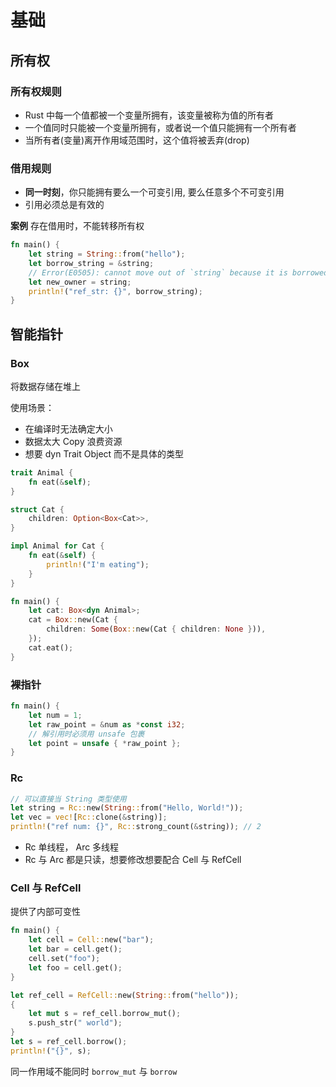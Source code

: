 # 基础

## 所有权

### 所有权规则

- Rust 中每一个值都被一个变量所拥有，该变量被称为值的所有者
- 一个值同时只能被一个变量所拥有，或者说一个值只能拥有一个所有者
- 当所有者(变量)离开作用域范围时，这个值将被丢弃(drop)

### 借用规则

- **同一时刻**，你只能拥有要么一个可变引用, 要么任意多个不可变引用
- 引用必须总是有效的

**案例** 存在借用时，不能转移所有权

```rust
fn main() {
    let string = String::from("hello");
    let borrow_string = &string;
    // Error(E0505): cannot move out of `string` because it is borrowed
    let new_owner = string;
    println!("ref_str: {}", borrow_string);
}
```

## 智能指针

### Box

将数据存储在堆上

使用场景：

- 在编译时无法确定大小
- 数据太大 Copy 浪费资源
- 想要 dyn Trait Object 而不是具体的类型

```rust
trait Animal {
    fn eat(&self);
}

struct Cat {
    children: Option<Box<Cat>>,
}

impl Animal for Cat {
    fn eat(&self) {
        println!("I'm eating");
    }
}

fn main() {
    let cat: Box<dyn Animal>;
    cat = Box::new(Cat {
        children: Some(Box::new(Cat { children: None })),
    });
    cat.eat();
}

```

### 裸指针

```rust
fn main() {
    let num = 1;
    let raw_point = &num as *const i32;
    // 解引用时必须用 unsafe 包裹
    let point = unsafe { *raw_point };
}
```

### Rc

```rust
// 可以直接当 String 类型使用
let string = Rc::new(String::from("Hello, World!"));
let vec = vec![Rc::clone(&string)];
println!("ref num: {}", Rc::strong_count(&string)); // 2
```

- Rc 单线程， Arc 多线程
- Rc 与 Arc 都是只读，想要修改想要配合 Cell 与 RefCell

### Cell 与 RefCell

提供了内部可变性

```rust
fn main() {
    let cell = Cell::new("bar");
    let bar = cell.get();
    cell.set("foo");
    let foo = cell.get();
}
```

```rust
let ref_cell = RefCell::new(String::from("hello"));
{
    let mut s = ref_cell.borrow_mut();
    s.push_str(" world");
}
let s = ref_cell.borrow();
println!("{}", s);
```

同一作用域不能同时 `borrow_mut` 与 `borrow`
